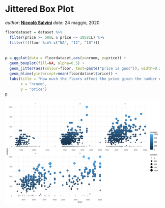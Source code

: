 Jittered Box Plot
================

*author*: **[Niccolò Salvini](https://niccolosalvini.netlify.app/)**
*date*: 24 maggio, 2020

<p align="center">

``` r
floordataset = dataset %>%
  filter(price >= 500L & price <= 10581L) %>%
  filter(!(floor %in% c("NA", "12", "10")))


p = ggplot(data = floordataset,aes(x=nroom, y=price)) +
  geom_boxplot(fill=NA, alpha=0.5) +
  geom_jitter(aes(colour=floor, text=paste("price is good")), width=0.25, alpha=0.5) +
  geom_hline(yintercept=mean(floordataset$price)) +
  labs(title = "How much the floors affect the price given the number of rooms",
       x = "nroom",
       y = "price")
p
```

![](imgOut/Jittered_Box_Plot-1.png)<!-- -->

</p>
